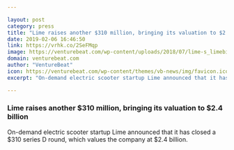 ```yaml
---

layout: post
category: press
title: "Lime raises another $310 million, bringing its valuation to $2.4 billion"
date: 2019-02-06 16:46:50
link: https://vrhk.co/2SeFMqp
image: https://venturebeat.com/wp-content/uploads/2018/07/lime-s_limebike_carly-mask-8.jpg?w=1200&strip=all
domain: venturebeat.com
author: "VentureBeat"
icon: https://venturebeat.com/wp-content/themes/vb-news/img/favicon.ico
excerpt: "On-demand electric scooter startup Lime announced that it has closed a $310 series D round, which values the company at $2.4 billion."

---
```


### Lime raises another $310 million, bringing its valuation to $2.4 billion

On-demand electric scooter startup Lime announced that it has closed a $310 series D round, which values the company at $2.4 billion.